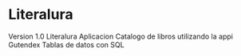 # Literalura
Version 1.0 
Literalura Aplicacion Catalogo de libros utilizando la appi Gutendex
Tablas de datos con SQL
